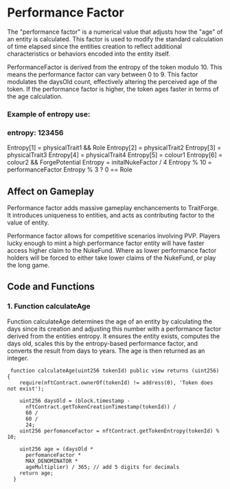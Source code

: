 # Performance Factor

The "performance factor" is a numerical value that adjusts how the "age" of an entity is calculated. This factor is used to modify the standard calculation of time elapsed since the entities creation to reflect additional characteristics or behaviors encoded into the entity itself.

PerformanceFactor is derived from the entropy of the token modulo 10. This means the performance factor can vary between 0 to 9.
This factor modulates the daysOld count, effectively altering the perceived age of the token. If the performance factor is higher, the token ages faster in terms of the age calculation.

### Example of entropy use:

### entropy: 123456

Entropy[1] = physicalTrait1 && Role
Entropy[2] = physicalTrait2
Entropy[3] = physicalTrait3
Entropy[4] = physicalTrait4
Entropy[5] = colour1
Entropy[6] = colour2 && ForgePotential
Entropy = initalNukeFactor / 4
Entropy % 10 = performanceFactor
Entropy % 3 ? 0 == Role

## Affect on Gameplay

Performance factor adds massive gameplay enchancements to TraitForge. It introduces uniqueness to entities, and acts as contributing factor to the value of entity.

Performance factor allows for competitive scenarios involving PVP. Players lucky enough to mint a high performance factor entity will have faster access higher claim to the NukeFund. Where as lower performance factor holders will be forced to either take lower claims of the NukeFund, or play the long game. 

## Code and Functions

### 1. Function calculateAge

Function calculateAge determines the age of an entity by calculating the days since its creation and adjusting this number with a performance factor derived from the entities entropy. It ensures the entity exists, computes the days old, scales this by the entropy-based performance factor, and converts the result from days to years. The age is then returned as an integer.

```
 function calculateAge(uint256 tokenId) public view returns (uint256) {
    require(nftContract.ownerOf(tokenId) != address(0), 'Token does not exist');

    uint256 daysOld = (block.timestamp -
      nftContract.getTokenCreationTimestamp(tokenId)) /
      60 /
      60 /
      24;
    uint256 perfomanceFactor = nftContract.getTokenEntropy(tokenId) % 10;

    uint256 age = (daysOld *
      perfomanceFactor *
      MAX_DENOMINATOR *
      ageMultiplier) / 365; // add 5 digits for decimals
    return age;
  }
```
